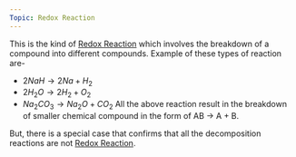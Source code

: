 ```yaml
---
Topic: Redox Reaction
---
```

This is the kind of [Redox Reaction](Jee/Chemistry/Redox%20Reaction/Redox%20Reaction.md) which involves the breakdown of a compound into different compounds. Example of these types of reaction are-
- $2NaH\to 2Na + H_{2}$
- $2H_{2}O\to 2H_{2} + O_{2}$
- $Na_{2}CO_{3}\to Na_{2}O + CO_{2}$
All the above reaction result in the breakdown of smaller chemical compound in the form of AB -> A + B.

But, there is a special case that confirms that all the decomposition reactions are not [Redox Reaction](Jee/Chemistry/Redox%20Reaction/Redox%20Reaction.md).